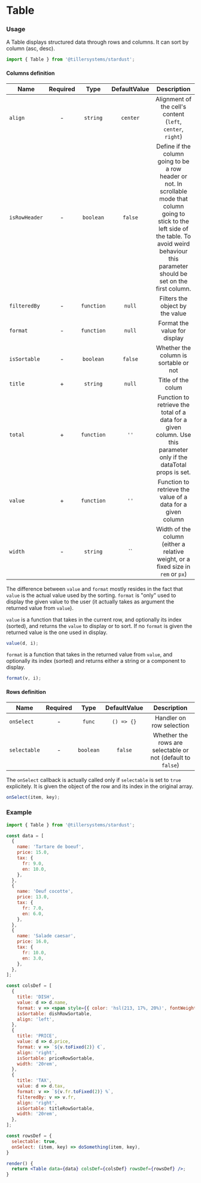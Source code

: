 # Table

### Usage

A Table displays structured data through rows and columns.
It can sort by column (asc, desc).

```jsx
import { Table } from '@tillersystems/stardust';
```

<!-- STORY -->

<!-- PROPS -->

#### Columns definition

| Name          | Required |    Type    |                                     DefaultValue                                      |                                                                                                  Description                                                                                                  |
| ------------- | :------: | :--------: | :-----------------------------------------------------------------------------------: | :-----------------------------------------------------------------------------------------------------------------------------------------------------------------------------------------------------------: |
| `align`       |    -     |  `string`  |                                       `center`                                        |                                                                          Alignment of the cell's content (`left`, `center`, `right`)                                                                          |
| `isRowHeader` |    -     | `boolean`  |                                        `false`                                        | Define if the column going to be a row header or not. In scrollable mode that column going to stick to the left side of the table. To avoid weird behaviour this parameter should be set on the first column. |
| `filteredBy`  |    -     | `function` |                                        `null`                                         |                                                                                        Filters the object by the value                                                                                        |
| `format`      |    -     | `function` |                                        `null`                                         |                                                                                         Format the value for display                                                                                          |
| `isSortable`  |    -     | `boolean`  |                                        `false`                                        |                                                                                     Whether the column is sortable or not                                                                                     |
| `title`       |    +     |  `string`  |                                        `null`                                         |                                                                                              Title of the colum                                                                                               |
| `total`       |    +     | `function` |                                         `''`                                          |                                              Function to retrieve the total of a data for a given column. Use this parameter only if the dataTotal props is set.                                              |
| `value`       |    +     | `function` |                                         `''`                                          |                                                                          Function to retrieve the value of a data for a given column                                                                          |
| `width`       |    -     |  `string`  | `` | Width of the column (either a relative weight, or a fixed size in `rem` or `px`) |

The difference between `value` and `format` mostly resides in the fact that `value` is the actual
value used by the sorting. `format` is "only" used to display the given value to the user (it
actually takes as argument the returned value from `value`).

`value` is a function that takes in the current row, and optionally its index (sorted), and returns
the `value` to display or to sort. If no `format` is given the returned value is the one used in
display.

```js
value(d, i);
```

`format` is a function that takes in the returned value from `value`, and optionally its index
(sorted) and returns either a string or a component to display.

```js
format(v, i);
```

#### Rows definition

| Name         | Required |   Type    | DefaultValue |                         Description                         |
| ------------ | :------: | :-------: | :----------: | :---------------------------------------------------------: |
| `onSelect`   |    -     |  `func`   |  `() => {}`  |                  Handler on row selection                   |
| `selectable` |    -     | `boolean` |   `false`    | Whether the rows are selectable or not (default to `false`) |

The `onSelect` callback is actually called only if `selectable` is set to `true` explicitely. It is
given the object of the row and its index in the original array.

```js
onSelect(item, key);
```

### Example

```jsx
import { Table } from '@tillersystems/stardust';

const data = [
  {
    name: 'Tartare de boeuf',
    price: 15.0,
    tax: {
      fr: 9.0,
      en: 10.0,
    },
  },
  {
    name: 'Oeuf cocotte',
    price: 13.0,
    tax: {
      fr: 7.0,
      en: 6.0,
    },
  },
  {
    name: 'Salade caesar',
    price: 16.0,
    tax: {
      fr: 10.0,
      en: 3.0,
    },
  },
];

const colsDef = [
  {
    title: 'DISH',
    value: d => d.name,
    format: v => <span style={{ color: 'hsl(213, 17%, 20%)', fontWeight: 600 }}>{v}</span>,
    isSortable: dishRowSortable,
    align: 'left',
  },
  {
    title: 'PRICE',
    value: d => d.price,
    format: v => `${v.toFixed(2)} €`,
    align: 'right',
    isSortable: priceRowSortable,
    width: '20rem',
  },
  {
    title: 'TAX',
    value: d => d.tax,
    format: v => `${v.fr.toFixed(2)} %`,
    filteredBy: v => v.fr,
    align: 'right',
    isSortable: titleRowSortable,
    width: '20rem',
  },
];

const rowsDef = {
  selectable: true,
  onSelect: (item, key) => doSomething(item, key),
}

render() {
  return <Table data={data} colsDef={colsDef} rowsDef={rowsDef} />;
}
```
